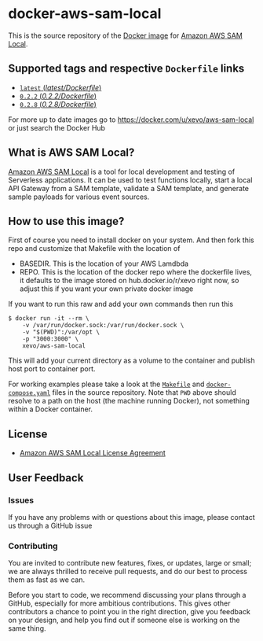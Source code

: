 
# docker-aws-sam-local

This is the source repository of the [Docker image](https://hub.docker.com/r/cnadiminti/aws-sam-local/) for [Amazon AWS SAM Local](https://github.com/awslabs/aws-sam-local).

## Supported tags and respective `Dockerfile` links
-	[`latest` (*latest/Dockerfile*)](Dockerfile)
- [`0.2.2` (*0.2.2/Dockerfile*)](Dockerfile)
- [`0.2.8` (*0.2.8/Dockerfile*)](Dockerfile)

For more up to date images go to https://docker.com/u/xevo/aws-sam-local or just
search the Docker Hub


## What is AWS SAM Local?

[Amazon AWS SAM Local](https://github.com/awslabs/aws-sam-local) is a tool for local development and testing of Serverless applications. It can be used to test functions locally, start a local API Gateway from a SAM template, validate a SAM template, and generate sample payloads for various event sources.

## How to use this image?
First of course you need to install docker on your system. And then fork this
repo and customize that Makefile with the location of 

- BASEDIR. This is the location of your AWS Lamdbda
- REPO. This is the location of the docker repo where the dockerfile lives, it
  defaults to the image stored on hub.docker.io/r/xevo right now, so adjust this
if you want your own private docker image


If you want to run this raw and add your own commands then run this

```console
$ docker run -it --rm \
	-v /var/run/docker.sock:/var/run/docker.sock \
	-v "$(PWD)":/var/opt \
	-p "3000:3000" \
	xevo/aws-sam-local

```

This will add your current directory as a volume to the container and publish host port to container port.

For working examples please take a look at the [`Makefile`](Makefile) and [`docker-compose.yaml`](/docker-compose.yaml) files in the source repository. Note that `PWD` above should resolve to a path on the host (the machine running Docker), not something within a Docker container.

## License

- [Amazon AWS SAM Local License Agreement](https://github.com/awslabs/aws-sam-local/blob/master/LICENSE)


## User Feedback

### Issues

If you have any problems with or questions about this image, please contact us through a GitHub issue

### Contributing

You are invited to contribute new features, fixes, or updates, large or small; we are always thrilled to receive pull requests, and do our best to process them as fast as we can.

Before you start to code, we recommend discussing your plans through a GitHub, especially for more ambitious contributions. This gives other contributors a chance to point you in the right direction, give you feedback on your design, and help you find out if someone else is working on the same thing.
